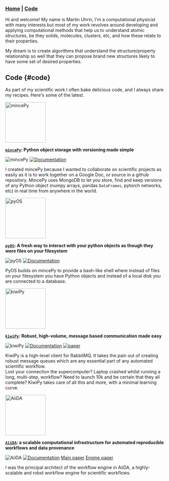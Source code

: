 ### [Home](/index) |  [Code](#code)

Hi and welcome!  My name is Martin Uhrin, I'm a computational physicist with many interests but most of my work revolves around developing and applying computational methods that help us to understand atomic structures, be they solids, molecules, clusters, etc, and how these relate to their properties.

My dream is to create algorithms that understand the structure/property relationship so well that they can propose brand new structures likely to have some set of desired properties. 

## Code {#code}

As part of my scientific work I often bake delicious code, and I always share my recipes.  Here's some of the latest.

<img src="https://mincepy.readthedocs.io/en/latest/_static/logo.svg"  width=128 alt="mincePy"/>

**[`mincePy`](https://mincepy.readthedocs.io/en/latest/): Python object storage with versioning made simple**

![mincePy](https://img.shields.io/pypi/dm/mincepy?style=flat-square)
[![Documentation](https://readthedocs.org/projects/mincepy/badge/?version=latest)](https://mincepy.readthedocs.io/en/latest/?badge=latest&style=flat-square)


I created mincePy because I wanted to collaborate on scientific projects as easily as it is to work together on a Google Doc, or source in a github repository.
MincePy uses MongoDB to let you store, find and keep versions of any Python object (numpy arrays, pandas `DataFrames`, pytorch networks, etc) in real time from anywhere in the world.


<img src="https://pyos.readthedocs.io/en/latest/_static/logo.svg" width=128 alt="pyOS"/>

**[`pyOS`](https://pyos.readthedocs.io/en/latest/): A fresh way to interact with your python objects as though they were files on your filesystem**

![pyOS](https://img.shields.io/pypi/dm/pyos?style=flat-square)
[![Documentation](https://readthedocs.org/projects/pyos/badge/?version=latest)](https://pyos.readthedocs.io/en/latest/?badge=latest&style=flat-square)

PyOS builds on mincePy to provide a bash-like shell where instead of files on your filesystem you have Python objects and instead of a local disk you are connected to a database.

<img src="https://kiwipy.readthedocs.io/en/latest/_static/logo.svg" width=128 alt="kiwiPy" />

**[`kiwiPy`](https://kiwipy.readthedocs.io/en/latest/): Robust, high-volume, message based communication made easy**

![kiwiPy](https://img.shields.io/pypi/dm/kiwipy?style=flat-square)
[![Documentation](https://readthedocs.org/projects/kiwipy/badge/?version=latest)](https://kiwipy.readthedocs.io/en/latest/?badge=latest&style=flat-square)
[![paper](https://joss.theoj.org/papers/10.21105/joss.02351/status.svg)](https://doi.org/10.21105/joss.02351)

KiwiPy is a high-level client for RabbitMQ.  It takes the pain out of creating robust message queues which are any essential part of any automated scientific workflow.  
Lost your connection the supercomputer?  Laptop crashed whilst running a long, multi-step, workflow?  Need to launch 10k and be certain that they all complete?  KiwiPy takes care of all this and more, with a minimal learning curve.

<img src="http://www.aiida.net/wp-content/uploads/2013/08/aiida-logo2.png" width="128" alt="AiiDA">

**[`AiiDA`](https://kiwipy.readthedocs.io/en/latest/): a scalable computational infrastructure for automated reproducible workflows and data provenance**



![AiiDA](https://img.shields.io/pypi/dm/aiida-core?style=flat-square)
[![Documentation](https://readthedocs.org/projects/aiida/badge/?version=latest)](https://aiida.readthedocs.io/en/latest/?badge=latest&style=flat-square)
[Main paper](https://www.nature.com/articles/s41597-020-00638-4)
[Engine paper](https://www.sciencedirect.com/science/article/pii/S0927025620305772?via%3Dihub)

I was the principal architect of the workflow engine in AiiDA, a highly-scalable and robst workflow engine for scientific workflows.